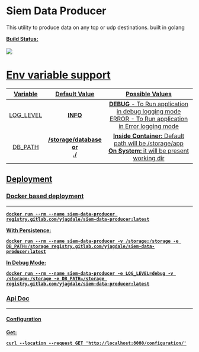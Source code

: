 # Siem Data Producer

This utility to produce data on any tcp or udp destinations. built in golang

<b><u>Build Status: <br><br><img style="align=center" src="https://gitlab.com/yjagdale/siem-data-producer/badges/master/pipeline.svg"/>

# Env variable support

| Variable | Default Value | Possible Values |
| :---: | :---: | :---: | 
| LOG_LEVEL | <b>INFO | <b>DEBUG</b> - To Run application in debug logging mode <br> ERROR - To Run application in Error logging mode |
| DB_PATH | <b>/storage/database <br>or<br> ./ | <b><u>Inside Container:</b></u> Default path will be /storage/app<br> <b><u>On System:</b></u> it will be present working dir|

## Deployment

### Docker based deployment

___

```
docker run --rm --name siem-data-producer registry.gitlab.com/yjagdale/siem-data-producer:latest
```

With Persistence:

```
docker run --rm --name siem-data-producer -v /storage:/storage -e DB_PATH=/storage registry.gitlab.com/yjagdale/siem-data-producer:latest
```

In Debug Mode:

```
docker run --rm --name siem-data-producer -e LOG_LEVEL=debug -v /storage:/storage -e DB_PATH=/storage registry.gitlab.com/yjagdale/siem-data-producer:latest
```

### Api Doc

___
#### Configuration
Get:
```langurage:shell
curl --location --request GET 'http://localhost:8080/configuration/'
```